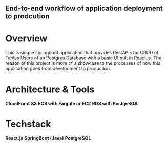 ## End-to-end workflow of application deployment to prodcution

# Overview

This is simple springboot application that provides RestAPIs for CRUD of Tables Users of an Postgres Database with a basic UI bult in React.js. The reason of this project is more of a showcase to the processes of how this application goes from develpoment to production.

# Architecture & Tools
**CloudFront**
**S3**
**ECS with Fargate or EC2**
**RDS with PostgreSQL**


# Techstack
**React.js**
**SpringBoot (Java)**
**PostgreSQL**

